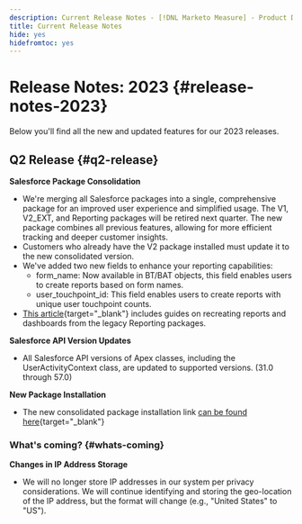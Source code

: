 ```yaml
---
description: Current Release Notes - [!DNL Marketo Measure] - Product Documentation
title: Current Release Notes
hide: yes
hidefromtoc: yes
---
```

# Release Notes: 2023 {#release-notes-2023}

Below you'll find all the new and updated features for our 2023 releases.

## Q2 Release {#q2-release}

**Salesforce Package Consolidation**

* We're merging all Salesforce packages into a single, comprehensive package for an improved user experience and simplified usage. The V1, V2_EXT, and Reporting packages will be retired next quarter. The new package combines all previous features, allowing for more efficient tracking and deeper customer insights.
* Customers who already have the V2 package installed must update it to the new consolidated version. 
* We've added two new fields to enhance your reporting capabilities:
     * form_name: Now available in BT/BAT objects, this field enables users to create reports based on form names.
     * user_touchpoint_id: This field enables users to create reports with unique user touchpoint counts. 
* [This article](/help/configuration-and-setup/marketo-measure-and-salesforce/salesforce-package-consolidation.md){target="_blank"} includes guides on recreating reports and dashboards from the legacy Reporting packages.

**Salesforce API Version Updates**

* All Salesforce API versions of Apex classes, including the UserActivityContext class, are updated to supported versions. (31.0 through 57.0)

**New Package Installation**

* The new consolidated package installation link [can be found here](https://login.salesforce.com/packaging/installPackage.apexp?p0=04t1P000000VY6Z){target="_blank"}

### What's coming? {#whats-coming}

**Changes in IP Address Storage**

* We will no longer store IP addresses in our system per privacy considerations. We will continue identifying and storing the geo-location of the IP address, but the format will change (e.g., "United States" to "US").
